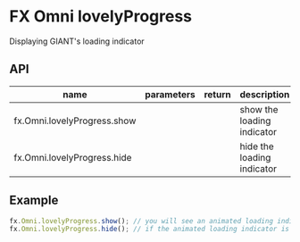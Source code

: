 # FX Omni lovelyProgress
Displaying GIANT's loading indicator

## API
| name | parameters | return | description
| - | - | - | - |
| fx.Omni.lovelyProgress.show |  |  | show the loading indicator
| fx.Omni.lovelyProgress.hide |  |  | hide the loading indicator

## Example
``` js
fx.Omni.lovelyProgress.show(); // you will see an animated loading indicator in the middle of screen
fx.Omni.lovelyProgress.hide(); // if the animated loading indicator is shown, this will hide it
```
